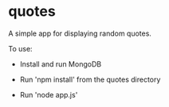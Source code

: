quotes
======

A simple app for displaying random quotes.

To use:

- Install and run MongoDB

- Run 'npm install' from the quotes directory

- Run 'node app.js'
